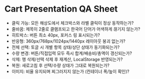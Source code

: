 # Cart Presentation QA Sheet

- 클릭 가능: 모든 해상도에서 체크박스와 라벨 클릭이 정상 동작하는가?
- 줄바꿈: 제목이 2줄로 클램프되고 한국어 단어가 어색하게 끊기지 않는가?
- 히트박스: 버튼 최소 40px, 포커스 링 표시되는가?
- 반응형: 360px/768px/1024px/1440px 레이아웃 붕괴 없는가?
- 전체 선택: 토글 시 개별 항목 상태/상단 상태가 동기화되는가?
- 수량 변경: 버튼/직접입력 모두 즉시 합계/배송비/총액이 갱신되는가?
- 삭제: 행 삭제/선택 삭제 후 재계산, LocalStorage 반영되는가?
- 복원: 새로고침 후 선택/수량 상태가 그대로 복원되는가?
- 이미지: 비율 유지되며 찌그러지지 않는가 (컨테이너 폭/높이 확인)?

